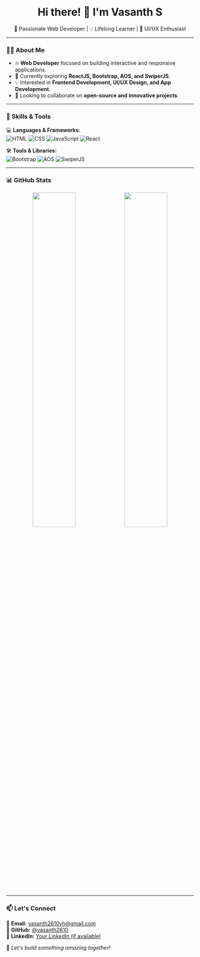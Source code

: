 <h1 align="center">Hi there! 👋 I'm Vasanth S</h1>

<p align="center">
🚀 Passionate Web Developer | 💡 Lifelong Learner | 🎨 UI/UX Enthusiast
</p>

---

### 👨‍💻 About Me
- 🔥 **Web Developer** focused on building interactive and responsive applications.
- 🌱 Currently exploring **ReactJS, Bootstrap, AOS, and SwiperJS**.
- 💡 Interested in **Frontend Development, UI/UX Design, and App Development**.
- 🤝 Looking to collaborate on **open-source and innovative projects**.

---

### 🚀 Skills & Tools  
💻 **Languages & Frameworks:**  
![HTML](https://img.shields.io/badge/HTML-E34F26?style=for-the-badge&logo=html5&logoColor=white)
![CSS](https://img.shields.io/badge/CSS-1572B6?style=for-the-badge&logo=css3&logoColor=white)
![JavaScript](https://img.shields.io/badge/JavaScript-F7DF1E?style=for-the-badge&logo=javascript&logoColor=black)
![React](https://img.shields.io/badge/React-61DAFB?style=for-the-badge&logo=react&logoColor=black)

🛠 **Tools & Libraries:**  
![Bootstrap](https://img.shields.io/badge/Bootstrap-7952B3?style=for-the-badge&logo=bootstrap&logoColor=white)
![AOS](https://img.shields.io/badge/AOS-FF69B4?style=for-the-badge)
![SwiperJS](https://img.shields.io/badge/SwiperJS-0088CC?style=for-the-badge)

---

### 📊 GitHub Stats  
<p align="center">
  <img src="https://github-readme-stats.vercel.app/api?username=vasanth2610&show_icons=true&theme=radical" width="48%" />
  <img src="https://github-readme-streak-stats.herokuapp.com/?user=vasanth2610&theme=radical" width="48%" />
</p>

---

### 📫 Let's Connect  
💌 **Email:** [vasanth2610vh@gmail.com](mailto:vasanth2610vh@gmail.com)  
🐙 **GitHub:** [@vasanth2610](https://github.com/vasanth2610)  
💼 **LinkedIn:** [Your LinkedIn (if available)](https://www.linkedin.com/)  

🚀 _Let's build something amazing together!_  
